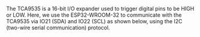 The TCA9535 is a 16-bit I/O expander used to trigger digital pins to be HIGH or LOW.  Here, we use the ESP32-WROOM-32 to communicate with the TCA9535 via IO21 (SDA) and IO22 (SCL) as shown below, using the I2C (two-wire serial communication) protocol.
